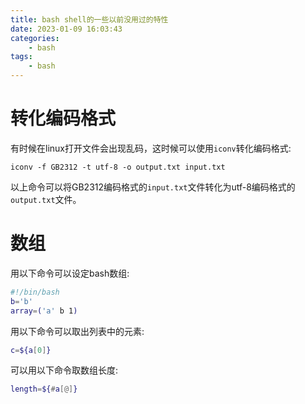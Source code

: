 ```yaml
---
title: bash shell的一些以前没用过的特性
date: 2023-01-09 16:03:43
categories:
    - bash
tags:
    - bash
---
```


# 转化编码格式
有时候在linux打开文件会出现乱码，这时候可以使用`iconv`转化编码格式:
```shell
iconv -f GB2312 -t utf-8 -o output.txt input.txt
```
以上命令可以将GB2312编码格式的`input.txt`文件转化为utf-8编码格式的`output.txt`文件。

<!--more-->
# 数组
用以下命令可以设定bash数组:
```bash
#!/bin/bash
b='b'
array=('a' b 1)
```
用以下命令可以取出列表中的元素:
```bash
c=${a[0]}
```
可以用以下命令取数组长度:
```bash
length=${#a[@]}
```
